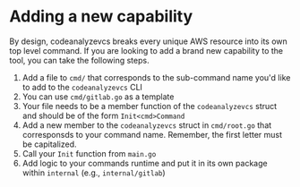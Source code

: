 # Adding a new capability

By design, codeanalyzevcs breaks every unique AWS resource into its own top level command. If you are looking to add a brand new capability to the tool, you can take the following steps.

1. Add a file to `cmd/` that corresponds to the sub-command name you'd like to add to the `codeanalyzevcs` CLI
2. You can use `cmd/gitlab.go` as a template
3. Your file needs to be a member function of the `codeanalyzevcs` struct and should be of the form `Init<cmd>Command`
4. Add a new member to the `codeanalyzevcs` struct in `cmd/root.go` that corresponsds to your command name. Remember, the first letter must be capitalized.
5. Call your `Init` function from `main.go`
6. Add logic to your commands runtime and put it in its own package within `internal` (e.g., `internal/gitlab`)
